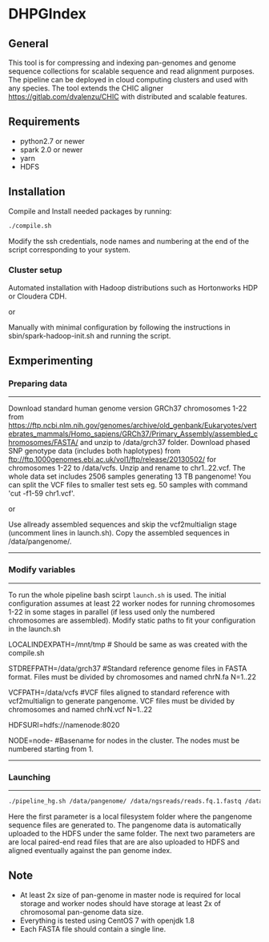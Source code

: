 DHPGIndex
=================

General
-------

This tool is for compressing and indexing pan-genomes and genome sequence collections for scalable sequence and read alignment purposes. The pipeline can be deployed in cloud computing clusters and used with any species. The tool extends the CHIC aligner https://gitlab.com/dvalenzu/CHIC with distributed and scalable features.


Requirements
------------

* python2.7 or newer
* spark 2.0 or newer
* yarn
* HDFS


Installation
-------

Compile and Install needed packages by running:
```bash
./compile.sh
```
Modify the ssh credentials, node names and numbering at the end of the script corresponding to your system.

### Cluster setup
Automated installation with Hadoop distributions such as Hortonworks HDP or Cloudera CDH.

or

Manually with minimal configuration by following the instructions in sbin/spark-hadoop-init.sh and running the script.


Exmperimenting
---
### Preparing data
---
Download standard human genome version GRCh37 chromosomes 1-22 from https://ftp.ncbi.nlm.nih.gov/genomes/archive/old_genbank/Eukaryotes/vertebrates_mammals/Homo_sapiens/GRCh37/Primary_Assembly/assembled_chromosomes/FASTA/ and unzip to /data/grch37 folder.
Download phased SNP genotype data (includes both haplotypes) from ftp://ftp.1000genomes.ebi.ac.uk/vol1/ftp/release/20130502/ for chromosomes 1-22 to /data/vcfs. Unzip and rename to chr1..22.vcf. 
The whole data set includes 2506 samples generating 13 TB pangenome! You can split the VCF files to smaller test sets eg. 50 samples with command 'cut -f1-59 chr1.vcf'.

or

Use allready assembled sequences and skip the vcf2multialign stage (uncomment lines in launch.sh). Copy the assembled sequences in /data/pangenome/.

---
### Modify variables
---

To run the whole pipeline bash scirpt `launch.sh` is used.
The initial configuration assumes at least 22 worker nodes for running chromosomes 1-22 in some stages in parallel (if less used only the numbered chromosomes are assembled).
Modify static paths to fit your configuration in the launch.sh

LOCALINDEXPATH=/mnt/tmp # Should be same as was created with the compile.sh

STDREFPATH=/data/grch37 #Standard reference genome files in FASTA format. Files must be divided by chromosomes and named chrN.fa N=1..22

VCFPATH=/data/vcfs #VCF files aligned to standard reference with vcf2multialign to generate pangenome. VCF files must be divided by chromosomes and named chrN.vcf N=1..22

HDFSURI=hdfs://namenode:8020

NODE=node- #Basename for nodes in the cluster. The nodes must be numbered starting from 1.

---
### Launching
---

```bash
./pipeline_hg.sh /data/pangenome/ /data/ngsreads/reads.fq.1.fastq /data/ngsreads/reads.fq.2.fastq
```
Here the first parameter is a local filesystem folder where the pangenome sequence files are generated to.
The pangenome data is automatically uploaded to the HDFS under the same folder.
The next two parameters are are local paired-end read files that are are also uploaded to HDFS and aligned eventually against the pan genome index.

Note
------------------

* At least 2x size of pan-genome in master node is required for local storage and worker nodes should have storage at least 2x of chromosomal pan-genome data size.
* Everything is tested using CentOS 7 with openjdk 1.8
* Each FASTA file should contain a single line.




